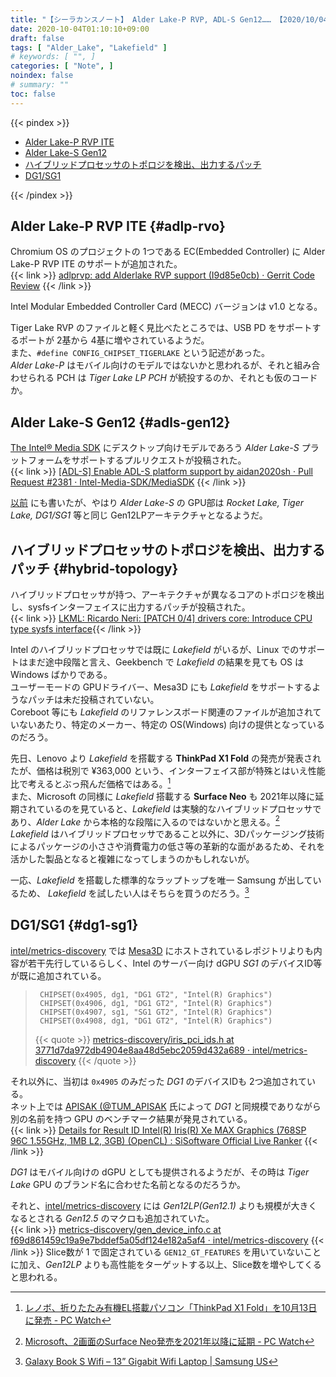 ```yaml
---
title: "【シーラカンスノート】 Alder Lake-P RVP, ADL-S Gen12…… 【2020/10/04】"
date: 2020-10-04T01:10:10+09:00
draft: false
tags: [ "Alder_Lake", "Lakefield" ]
# keywords: [ "", ]
categories: [ "Note", ]
noindex: false
# summary: ""
toc: false
---
```


{{< pindex >}}

 * [Alder Lake-P RVP ITE](#adlp-rvo)
 * [Alder Lake-S Gen12](#adls-gen12)
 * [ハイブリッドプロセッサのトポロジを検出、出力するパッチ](#hybrid-topology)
 * [DG1/SG1](#dg1-sg1)

{{< /pindex >}}

## Alder Lake-P RVP ITE {#adlp-rvo}
Chromium OS のプロジェクトの 1つである EC(Embedded Controller) に Alder Lake-P RVP ITE のサポートが追加された。  
{{< link >}} [adlprvp: add Alderlake RVP support (I9d85e0cb) · Gerrit Code Review](https://chromium-review.googlesource.com/c/chromiumos/platform/ec/+/2435177) {{< /link >}}

Intel Modular Embedded Controller Card (MECC) バージョンは v1.0 となる。  

Tiger Lake RVP のファイルと軽く見比べたところでは、USB PD をサポートするポートが 2基から 4基に増やされているようだ。  
また、`#define CONFIG_CHIPSET_TIGERLAKE` という記述があった。  
*Alder Lake-P* はモバイル向けのモデルではないかと思われるが、それと組み合わせられる PCH は *Tiger Lake LP PCH* が続投するのか、それとも仮のコードか。  

## Alder Lake-S Gen12 {#adls-gen12}

[The Intel® Media SDK](https://github.com/Intel-Media-SDK/MediaSDK) にデスクトップ向けモデルであろう *Alder Lake-S* プラットフォームをサポートするプルリクエストが投稿された。  
{{< link >}} [[ADL-S] Enable ADL-S platform support by aidan2020sh · Pull Request #2381 · Intel-Media-SDK/MediaSDK](https://github.com/Intel-Media-SDK/MediaSDK/pull/2381/files) {{< /link >}}

[以前](/posts/2020/09/14/intel-adls-gen12-gpu/) にも書いたが、やはり *Alder Lake-S* の GPU部は *Rocket Lake, Tiger Lake, DG1/SG1* 等と同じ Gen12LPアーキテクチャとなるようだ。  

## ハイブリッドプロセッサのトポロジを検出、出力するパッチ {#hybrid-topology}

ハイブリッドプロセッサが持つ、アーキテクチャが異なるコアのトポロジを検出し、sysfsインターフェイスに出力するパッチが投稿された。  
{{< link >}} [LKML: Ricardo Neri: [PATCH 0/4] drivers core: Introduce CPU type sysfs interface](https://lkml.org/lkml/2020/10/2/1208){{< /link >}}

Intel のハイブリッドプロセッサでは既に *Lakefield* がいるが、Linux でのサポートはまだ途中段階と言え、Geekbench で *Lakefield* の結果を見ても OS は Windows ばかりである。  
ユーザーモードの GPUドライバー、Mesa3D にも *Lakefield* をサポートするようなパッチは未だ投稿されていない。  
Coreboot 等にも *Lakefield* のリファレンスボード関連のファイルが追加されていないあたり、特定のメーカー、特定の OS(Windows) 向けの提供となっているのだろう。  

先日、Lenovo より *Lakefield* を搭載する **ThinkPad X1 Fold** の発売が発表されたが、価格は税別で &yen;363,000 という、インターフェイス部が特殊とはいえ性能比で考えるとぶっ飛んだ価格ではある。[^lenovo-lkf]  
また、Microsoft の同様に *Lakefield* 搭載する **Surface Neo** も 2021年以降に延期されているのを見ていると、*Lakefield* は実験的なハイブリッドプロセッサであり、*Alder Lake* から本格的な段階に入るのではないかと思える。[^ms-lkf]  
*Lakefield* はハイブリッドプロセッサであること以外に、3Dパッケージング技術によるパッケージの小ささや消費電力の低さ等の革新的な面があるため、それを活かした製品となると複雑になってしまうのかもしれないが。  

一応、*Lakefield* を搭載した標準的なラップトップを唯一 Samsung が出しているため、 *Lakefield* を試したい人はそちらを買うのだろう。[^samsung-lkf]  

[^lenovo-lkf]: [レノボ、折りたたみ有機EL搭載パソコン「ThinkPad X1 Fold」を10月13日に発売 - PC Watch](https://pc.watch.impress.co.jp/docs/news/1278746.html)
[^ms-lkf]: [Microsoft、2画面のSurface Neo発売を2021年以降に延期 - PC Watch](https://pc.watch.impress.co.jp/docs/news/1250856.html)
[^samsung-lkf]: [Galaxy Book S Wifi – 13” Gigabit Wifi Laptop | Samsung US](https://www.samsung.com/us/computing/windows-laptops/galaxy-book-s/wi-fi/)

## DG1/SG1 {#dg1-sg1}

[intel/metrics-discovery](https://github.com/intel/metrics-discovery) では [Mesa3D](https://gitlab.freedesktop.org/mesa/mesa) にホストされているレポジトリよりも内容が若干先行しているらしく、Intel のサーバー向け dGPU *SG1* のデバイスID等が既に追加されている。  

 >      CHIPSET(0x4905, dg1, "DG1 GT2", "Intel(R) Graphics")
 >      CHIPSET(0x4906, dg1, "DG1 GT2", "Intel(R) Graphics")
 >      CHIPSET(0x4907, sg1, "SG1 GT2", "Intel(R) Graphics")
 >      CHIPSET(0x4908, dg1, "DG1 GT2", "Intel(R) Graphics")
 >
 > {{< quote >}} [metrics-discovery/iris_pci_ids.h at 3771d7da972db4904e8aa48d5ebc2059d432a689 · intel/metrics-discovery](https://github.com/intel/metrics-discovery/blob/3771d7da972db4904e8aa48d5ebc2059d432a689/external/mesa/include/pci_ids/iris_pci_ids.h) {{< /quote >}}

それ以外に、当初は `0x4905` のみだった *DG1* のデバイスIDも 2つ追加されている。  
ネット上では [APISAK (@TUM_APISAK](https://twitter.com/TUM_APISAK) 氏によって *DG1* と同規模でありながら別の名前を持つ GPU のベンチマーク結果が発見されている。  
{{< link >}} [Details for Result ID Intel(R) Iris(R) Xe MAX Graphics (768SP 96C 1.55GHz, 1MB L2, 3GB) (OpenCL) : SiSoftware Official Live Ranker](https://ranker.sisoftware.co.uk/show_run.php?q=c2ffcdf4d2b3d2efdae9daefdce9cfbd80b096f396ab9bbdcef3cb&l=en) {{< /link >}}

*DG1* はモバイル向けの dGPU としても提供されるようだが、その時は *Tiger Lake* GPU のブランド名に合わせた名前となるのだろうか。  

それと、[intel/metrics-discovery](https://github.com/intel/metrics-discovery) には *Gen12LP(Gen12.1)* よりも規模が大きくなるとされる *Gen12.5* のマクロも追加されていた。  
{{< link >}} [metrics-discovery/gen_device_info.c at f69d861459c19a9e7bddef5a05df124e182a5af4 · intel/metrics-discovery](https://github.com/intel/metrics-discovery/blob/f69d861459c19a9e7bddef5a05df124e182a5af4/external/mesa/src/intel/dev/gen_device_info.c#L1036) {{< /link >}}
Slice数が 1 で固定されている `GEN12_GT_FEATURES` を用いていないことに加え、*Gen12LP* よりも高性能をターゲットする以上、Slice数を増やしてくると思われる。  

